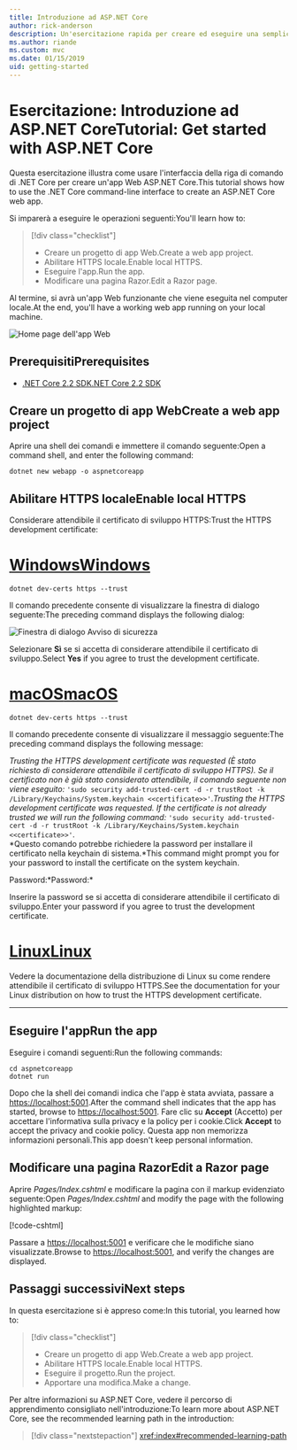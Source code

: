 ```yaml
---
title: Introduzione ad ASP.NET Core
author: rick-anderson
description: Un'esercitazione rapida per creare ed eseguire una semplice app Hello World usando ASP.NET Core.
ms.author: riande
ms.custom: mvc
ms.date: 01/15/2019
uid: getting-started
---
```

# <a name="tutorial-get-started-with-aspnet-core"></a><span data-ttu-id="3a457-103">Esercitazione: Introduzione ad ASP.NET Core</span><span class="sxs-lookup"><span data-stu-id="3a457-103">Tutorial: Get started with ASP.NET Core</span></span>

<span data-ttu-id="3a457-104">Questa esercitazione illustra come usare l'interfaccia della riga di comando di .NET Core per creare un'app Web ASP.NET Core.</span><span class="sxs-lookup"><span data-stu-id="3a457-104">This tutorial shows how to use the .NET Core command-line interface to create an ASP.NET Core web app.</span></span>

<span data-ttu-id="3a457-105">Si imparerà a eseguire le operazioni seguenti:</span><span class="sxs-lookup"><span data-stu-id="3a457-105">You'll learn how to:</span></span>

> [!div class="checklist"]
> * <span data-ttu-id="3a457-106">Creare un progetto di app Web.</span><span class="sxs-lookup"><span data-stu-id="3a457-106">Create a web app project.</span></span>
> * <span data-ttu-id="3a457-107">Abilitare HTTPS locale.</span><span class="sxs-lookup"><span data-stu-id="3a457-107">Enable local HTTPS.</span></span>
> * <span data-ttu-id="3a457-108">Eseguire l'app.</span><span class="sxs-lookup"><span data-stu-id="3a457-108">Run the app.</span></span>
> * <span data-ttu-id="3a457-109">Modificare una pagina Razor.</span><span class="sxs-lookup"><span data-stu-id="3a457-109">Edit a Razor page.</span></span>

<span data-ttu-id="3a457-110">Al termine, si avrà un'app Web funzionante che viene eseguita nel computer locale.</span><span class="sxs-lookup"><span data-stu-id="3a457-110">At the end, you'll have a working web app running on your local machine.</span></span>

![Home page dell'app Web](_static/home-page.png)

## <a name="prerequisites"></a><span data-ttu-id="3a457-112">Prerequisiti</span><span class="sxs-lookup"><span data-stu-id="3a457-112">Prerequisites</span></span>

* [<span data-ttu-id="3a457-113">.NET Core 2.2 SDK</span><span class="sxs-lookup"><span data-stu-id="3a457-113">.NET Core 2.2 SDK</span></span>](https://www.microsoft.com/net/download/all)

## <a name="create-a-web-app-project"></a><span data-ttu-id="3a457-114">Creare un progetto di app Web</span><span class="sxs-lookup"><span data-stu-id="3a457-114">Create a web app project</span></span>

<span data-ttu-id="3a457-115">Aprire una shell dei comandi e immettere il comando seguente:</span><span class="sxs-lookup"><span data-stu-id="3a457-115">Open a command shell, and enter the following command:</span></span>

```console
dotnet new webapp -o aspnetcoreapp
```

## <a name="enable-local-https"></a><span data-ttu-id="3a457-116">Abilitare HTTPS locale</span><span class="sxs-lookup"><span data-stu-id="3a457-116">Enable local HTTPS</span></span>

<span data-ttu-id="3a457-117">Considerare attendibile il certificato di sviluppo HTTPS:</span><span class="sxs-lookup"><span data-stu-id="3a457-117">Trust the HTTPS development certificate:</span></span>

# <a name="windowstabwindows"></a>[<span data-ttu-id="3a457-118">Windows</span><span class="sxs-lookup"><span data-stu-id="3a457-118">Windows</span></span>](#tab/windows)

```console
dotnet dev-certs https --trust
```

<span data-ttu-id="3a457-119">Il comando precedente consente di visualizzare la finestra di dialogo seguente:</span><span class="sxs-lookup"><span data-stu-id="3a457-119">The preceding command displays the following dialog:</span></span>

![Finestra di dialogo Avviso di sicurezza](_static/cert.png)

<span data-ttu-id="3a457-121">Selezionare **Sì** se si accetta di considerare attendibile il certificato di sviluppo.</span><span class="sxs-lookup"><span data-stu-id="3a457-121">Select **Yes** if you agree to trust the development certificate.</span></span>

# <a name="macostabmacos"></a>[<span data-ttu-id="3a457-122">macOS</span><span class="sxs-lookup"><span data-stu-id="3a457-122">macOS</span></span>](#tab/macos)

```console
dotnet dev-certs https --trust
```

<span data-ttu-id="3a457-123">Il comando precedente consente di visualizzare il messaggio seguente:</span><span class="sxs-lookup"><span data-stu-id="3a457-123">The preceding command displays the following message:</span></span>

<span data-ttu-id="3a457-124">*Trusting the HTTPS development certificate was requested (È stato richiesto di considerare attendibile il certificato di sviluppo HTTPS). Se il certificato non è già stato considerato attendibile, il comando seguente non viene eseguito:* `'sudo security add-trusted-cert -d -r trustRoot -k /Library/Keychains/System.keychain <<certificate>>'`.</span><span class="sxs-lookup"><span data-stu-id="3a457-124">*Trusting the HTTPS development certificate was requested. If the certificate is not already trusted we will run the following command:* `'sudo security add-trusted-cert -d -r trustRoot -k /Library/Keychains/System.keychain <<certificate>>'`.</span></span>  
<span data-ttu-id="3a457-125">\*Questo comando potrebbe richiedere la password per installare il certificato nella keychain di sistema.</span><span class="sxs-lookup"><span data-stu-id="3a457-125">\*This command might prompt you for your password to install the certificate on the system keychain.</span></span>

<span data-ttu-id="3a457-126">Password:\*</span><span class="sxs-lookup"><span data-stu-id="3a457-126">Password:\*</span></span>

<span data-ttu-id="3a457-127">Inserire la password se si accetta di considerare attendibile il certificato di sviluppo.</span><span class="sxs-lookup"><span data-stu-id="3a457-127">Enter your password if you agree to trust the development certificate.</span></span>

# <a name="linuxtablinux"></a>[<span data-ttu-id="3a457-128">Linux</span><span class="sxs-lookup"><span data-stu-id="3a457-128">Linux</span></span>](#tab/linux)

<span data-ttu-id="3a457-129">Vedere la documentazione della distribuzione di Linux su come rendere attendibile il certificato di sviluppo HTTPS.</span><span class="sxs-lookup"><span data-stu-id="3a457-129">See the documentation for your Linux distribution on how to trust the HTTPS development certificate.</span></span>

---

## <a name="run-the-app"></a><span data-ttu-id="3a457-130">Eseguire l'app</span><span class="sxs-lookup"><span data-stu-id="3a457-130">Run the app</span></span>

<span data-ttu-id="3a457-131">Eseguire i comandi seguenti:</span><span class="sxs-lookup"><span data-stu-id="3a457-131">Run the following commands:</span></span>

```console
cd aspnetcoreapp
dotnet run
```

<span data-ttu-id="3a457-132">Dopo che la shell dei comandi indica che l'app è stata avviata, passare a [https://localhost:5001](https://localhost:5001).</span><span class="sxs-lookup"><span data-stu-id="3a457-132">After the command shell indicates that the app has started, browse to [https://localhost:5001](https://localhost:5001).</span></span> <span data-ttu-id="3a457-133">Fare clic su **Accept** (Accetto) per accettare l'informativa sulla privacy e la policy per i cookie.</span><span class="sxs-lookup"><span data-stu-id="3a457-133">Click **Accept** to accept the privacy and cookie policy.</span></span> <span data-ttu-id="3a457-134">Questa app non memorizza informazioni personali.</span><span class="sxs-lookup"><span data-stu-id="3a457-134">This app doesn't keep personal information.</span></span>

## <a name="edit-a-razor-page"></a><span data-ttu-id="3a457-135">Modificare una pagina Razor</span><span class="sxs-lookup"><span data-stu-id="3a457-135">Edit a Razor page</span></span>

<span data-ttu-id="3a457-136">Aprire *Pages/Index.cshtml* e modificare la pagina con il markup evidenziato seguente:</span><span class="sxs-lookup"><span data-stu-id="3a457-136">Open *Pages/Index.cshtml* and modify the page with the following highlighted markup:</span></span>

[!code-cshtml[](sample/index.cshtml?highlight=9)]

<span data-ttu-id="3a457-137">Passare a [https://localhost:5001](https://localhost:5001) e verificare che le modifiche siano visualizzate.</span><span class="sxs-lookup"><span data-stu-id="3a457-137">Browse to [https://localhost:5001](https://localhost:5001), and verify the changes are displayed.</span></span>

## <a name="next-steps"></a><span data-ttu-id="3a457-138">Passaggi successivi</span><span class="sxs-lookup"><span data-stu-id="3a457-138">Next steps</span></span>

<span data-ttu-id="3a457-139">In questa esercitazione si è appreso come:</span><span class="sxs-lookup"><span data-stu-id="3a457-139">In this tutorial, you learned how to:</span></span>

> [!div class="checklist"]
> * <span data-ttu-id="3a457-140">Creare un progetto di app Web.</span><span class="sxs-lookup"><span data-stu-id="3a457-140">Create a web app project.</span></span>
> * <span data-ttu-id="3a457-141">Abilitare HTTPS locale.</span><span class="sxs-lookup"><span data-stu-id="3a457-141">Enable local HTTPS.</span></span>
> * <span data-ttu-id="3a457-142">Eseguire il progetto.</span><span class="sxs-lookup"><span data-stu-id="3a457-142">Run the project.</span></span>
> * <span data-ttu-id="3a457-143">Apportare una modifica.</span><span class="sxs-lookup"><span data-stu-id="3a457-143">Make a change.</span></span>

<span data-ttu-id="3a457-144">Per altre informazioni su ASP.NET Core, vedere il percorso di apprendimento consigliato nell'introduzione:</span><span class="sxs-lookup"><span data-stu-id="3a457-144">To learn more about ASP.NET Core, see the recommended learning path in the introduction:</span></span>

> [!div class="nextstepaction"]
> <xref:index#recommended-learning-path>
